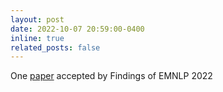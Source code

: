 ```yaml
---
layout: post
date: 2022-10-07 20:59:00-0400
inline: true
related_posts: false
---
```


One [paper](https://aclanthology.org/2022.findings-emnlp.177/) accepted by Findings of EMNLP 2022
